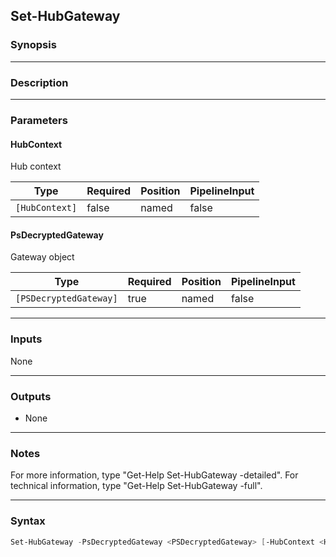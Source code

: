 Set-HubGateway
--------------

### Synopsis

---

### Description

---

### Parameters
#### **HubContext**
Hub context

|Type          |Required|Position|PipelineInput|
|--------------|--------|--------|-------------|
|`[HubContext]`|false   |named   |false        |

#### **PsDecryptedGateway**
Gateway object

|Type                  |Required|Position|PipelineInput|
|----------------------|--------|--------|-------------|
|`[PSDecryptedGateway]`|true    |named   |false        |

---

### Inputs
None

---

### Outputs
* None

---

### Notes
For more information, type "Get-Help Set-HubGateway -detailed". For technical information, type "Get-Help Set-HubGateway -full".

---

### Syntax
```PowerShell
Set-HubGateway -PsDecryptedGateway <PSDecryptedGateway> [-HubContext <HubContext>] [<CommonParameters>]
```
